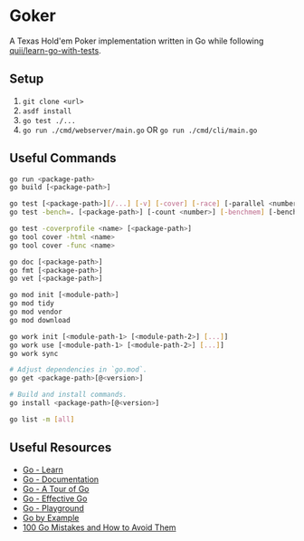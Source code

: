 # Goker

A Texas Hold'em Poker implementation written in Go while following [quii/learn-go-with-tests](https://github.com/quii/learn-go-with-tests).

## Setup

1. `git clone <url>`
2. `asdf install`
3. `go test ./...`
4. `go run ./cmd/webserver/main.go` OR `go run ./cmd/cli/main.go`

## Useful Commands

```sh
go run <package-path>
go build [<package-path>]

go test [<package-path>][/...] [-v] [-cover] [-race] [-parallel <number>]
go test -bench=. [<package-path>] [-count <number>] [-benchmem] [-benchtime 2s] [-memprofile <name>]

go test -coverprofile <name> [<package-path>]
go tool cover -html <name>
go tool cover -func <name>

go doc [<package-path>]
go fmt [<package-path>]
go vet [<package-path>]

go mod init [<module-path>]
go mod tidy
go mod vendor
go mod download

go work init [<module-path-1> [<module-path-2>] [...]]
go work use [<module-path-1> [<module-path-2>] [...]]
go work sync

# Adjust dependencies in `go.mod`.
go get <package-path>[@<version>]

# Build and install commands.
go install <package-path>[@<version>]

go list -m [all]
```

## Useful Resources

- [Go - Learn](https://go.dev/learn)
- [Go - Documentation](https://go.dev/doc)
- [Go - A Tour of Go](https://go.dev/tour)
- [Go - Effective Go](https://go.dev/doc/effective_go)
- [Go - Playground](https://go.dev/play)
- [Go by Example](https://gobyexample.com)
- [100 Go Mistakes and How to Avoid Them](https://100go.co)
